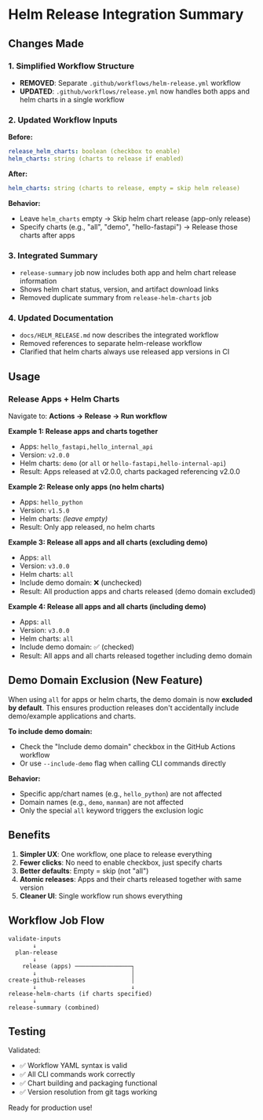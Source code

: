 # Helm Release Integration Summary

## Changes Made

### 1. Simplified Workflow Structure
- **REMOVED**: Separate `.github/workflows/helm-release.yml` workflow
- **UPDATED**: `.github/workflows/release.yml` now handles both apps and helm charts in a single workflow

### 2. Updated Workflow Inputs

**Before:**
```yaml
release_helm_charts: boolean (checkbox to enable)
helm_charts: string (charts to release if enabled)
```

**After:**
```yaml
helm_charts: string (charts to release, empty = skip helm release)
```

**Behavior:**
- Leave `helm_charts` empty → Skip helm chart release (app-only release)
- Specify charts (e.g., "all", "demo", "hello-fastapi") → Release those charts after apps

### 3. Integrated Summary
- `release-summary` job now includes both app and helm chart release information
- Shows helm chart status, version, and artifact download links
- Removed duplicate summary from `release-helm-charts` job

### 4. Updated Documentation
- `docs/HELM_RELEASE.md` now describes the integrated workflow
- Removed references to separate helm-release workflow
- Clarified that helm charts always use released app versions in CI

## Usage

### Release Apps + Helm Charts

Navigate to: **Actions → Release → Run workflow**

**Example 1: Release apps and charts together**
- Apps: `hello_fastapi,hello_internal_api`
- Version: `v2.0.0`
- Helm charts: `demo` (or `all` or `hello-fastapi,hello-internal-api`)
- Result: Apps released at v2.0.0, charts packaged referencing v2.0.0

**Example 2: Release only apps (no helm charts)**
- Apps: `hello_python`
- Version: `v1.5.0`
- Helm charts: *(leave empty)*
- Result: Only app released, no helm charts

**Example 3: Release all apps and all charts (excluding demo)**
- Apps: `all`
- Version: `v3.0.0`
- Helm charts: `all`
- Include demo domain: ❌ (unchecked)
- Result: All production apps and charts released (demo domain excluded)

**Example 4: Release all apps and all charts (including demo)**
- Apps: `all`
- Version: `v3.0.0`
- Helm charts: `all`
- Include demo domain: ✅ (checked)
- Result: All apps and all charts released together including demo domain

## Demo Domain Exclusion (New Feature)

When using `all` for apps or helm charts, the demo domain is now **excluded by default**. This ensures production releases don't accidentally include demo/example applications and charts.

**To include demo domain:**
- Check the "Include demo domain" checkbox in the GitHub Actions workflow
- Or use `--include-demo` flag when calling CLI commands directly

**Behavior:**
- Specific app/chart names (e.g., `hello_python`) are not affected
- Domain names (e.g., `demo`, `manman`) are not affected
- Only the special `all` keyword triggers the exclusion logic

## Benefits

1. **Simpler UX**: One workflow, one place to release everything
2. **Fewer clicks**: No need to enable checkbox, just specify charts
3. **Better defaults**: Empty = skip (not "all")
4. **Atomic releases**: Apps and their charts released together with same version
5. **Cleaner UI**: Single workflow run shows everything

## Workflow Job Flow

```
validate-inputs
       ↓
  plan-release
       ↓
    release (apps) ────────────────┐
       ↓                           │
create-github-releases             │
       ↓                           ↓
release-helm-charts (if charts specified)
       ↓
release-summary (combined)
```

## Testing

Validated:
- ✅ Workflow YAML syntax is valid
- ✅ All CLI commands work correctly
- ✅ Chart building and packaging functional
- ✅ Version resolution from git tags working

Ready for production use!
